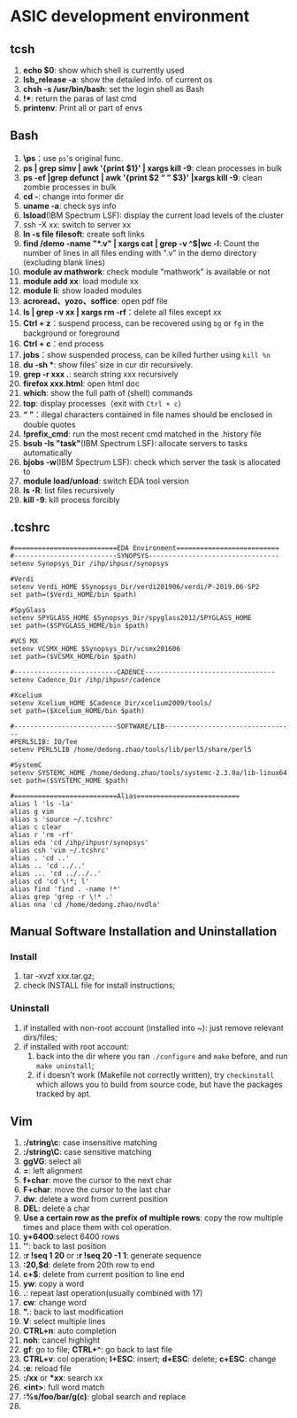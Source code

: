 # ASIC development environment

## tcsh
1. **echo $0**: show which shell is currently used
2. **lsb_release -a**: show the detailed info. of current os
3. **chsh -s /usr/bin/bash**: set the login shell as Bash
4. **!\***: return the paras of last cmd
5. **printenv**: Print all or part of envs

## Bash
1. **\ps**：use `ps`'s original func.
2. **ps | grep simv | awk '{print $1}' | xargs kill -9**: clean processes in bulk
3. **ps -ef |grep defunct | awk '{print $2 “ ” $3}' |xargs kill -9**: clean zombie processes in bulk
4. **cd -**: change into former dir
5. **uname -a**: check sys info
6. **lsload**(IBM Spectrum LSF): display the current load levels of the cluster
7. ssh -X xx: switch to server xx
8. **ln -s file filesoft**: create soft links
9. **find /demo -name "*.v" | xargs cat | grep -v ^$|wc -l**: Count the number of lines in all files ending with ".v" in the demo directory (excluding blank lines)
10. **module av mathwork**: check module "mathwork" is available or not
11. **module add xx**: load module xx
12. **module li**: show loaded modules
13. **acroread、yozo、soffice**: open pdf file
14. **ls | grep -v xx | xargs rm -rf**：delete all files except xx
15. **Ctrl + z**：suspend process, can be recovered using `bg` or `fg` in the background or foreground
16. **Ctrl + c**：end process
17. **jobs**：show suspended process, can be killed further using `kill %n`
18. **du -sh \***: show files' size in cur dir recursively.
19. **grep -r xxx .**: search string xxx recursively
20. **firefox xxx.html**: open html doc
21. **which**: show the full path of (shell) commands
22. **top**: display processes（exit with `Ctrl + c`）
23. **“ ”**：illegal characters contained in file names should be enclosed in double quotes
24. **!prefix_cmd**: run the most recent cmd matched in the .history file
25. **bsub -Is "task"**(IBM Spectrum LSF): allocate servers to tasks automatically
26. **bjobs -w**(IBM Spectrum LSF): check which server the task is allocated to
27. **module load/unload**: switch EDA tool version
28. **ls -R**: list files recursively
29. **kill -9**: kill process forcibly

## .tcshrc
```
#==========================EDA Environment==========================
#--------------------------SYNOPSYS---------------------------------
setenv Synopsys_Dir /ihp/ihpusr/synopsys

#Verdi
setenv Verdi_HOME $Synopsys_Dir/verdi201906/verdi/P-2019.06-SP2
set path=($Verdi_HOME/bin $path) 

#SpyGlass
setenv SPYGLASS_HOME $Synopsys_Dir/spyglass2012/SPYGLASS_HOME
set path=($SPYGLASS_HOME/bin $path) 

#VCS MX
setenv VCSMX_HOME $Synopsys_Dir/vcsmx201606
set path=($VCSMX_HOME/bin $path)

#--------------------------CADENCE---------------------------------
setenv Cadence_Dir /ihp/ihpusr/cadence

#Xcelium
setenv Xcelium_HOME $Cadence_Dir/xcelium2009/tools/
set path=($Xcelium_HOME/bin $path)

#--------------------------SOFTWARE/LIB--------------------------------- 
#PERL5LIB: IO/Tee
setenv PERL5LIB /home/dedong.zhao/tools/lib/perl5/share/perl5
 
#SystemC
setenv SYSTEMC_HOME /home/dedong.zhao/tools/systemc-2.3.0a/lib-linux64
set path=($SYSTEMC_HOME $path)
 
#==========================Alias==========================
alias l 'ls -la'
alias g vim
alias s 'source ~/.tcshrc'
alias c clear
alias r 'rm -rf'
alias eda 'cd /ihp/ihpusr/synopsys'
alias csh 'vim ~/.tcshrc'
alias . 'cd ..'
alias .. 'cd ../..'
alias ... 'cd ../../..'
alias cd 'cd \!*; l'
alias find 'find . -name !*'
alias grep 'grep -r \!* .'
alias nna 'cd /home/dedong.zhao/nvdla'
```
## Manual Software Installation and Uninstallation
### Install
1. tar -xvzf xxx.tar.gz;
2. check INSTALL file for install instructions;
### Uninstall
1. if installed with non-root account (installed into ~): just remove relevant dirs/files;
2. if installed with root account:
   1. back into the dir where you ran ```./configure``` and ```make``` before, and run ```make uninstall```;
   2. if i doesn't work (Makefile not correctly written), try ```checkinstall``` which allows you
       to build from source code, but have the packages tracked by apt.                                                 

## Vim
1. **:/string\c**: case insensitive matching
2. **:/string\C**: case sensitive matching
3. **ggVG**: select all
4. **=**: left alignment
5. **f+char**: move the cursor to the next char
6. **F+char**: move the cursor to the last char
7. **dw**: delete a word from current position
8. **DEL**: delete a char
9. **Use a certain row as the prefix of multiple rows**: copy the row multiple times and place them with col operation. 
10. **y+6400**:select 6400 rows
11. **''**: back to last position
12. **:r !seq 1 20** or **:r !seq 20 -1 1**: generate sequence
13. **:20,$d**: delete from 20th row to end
14. **c+$**: delete from current position to line end
15. **yw**: copy a word
16. **.**: repeat last operation(usually combined with 17)
17. **cw**: change word
18. **".**: back to last modification
19. **V**: select multiple lines
20. **CTRL+n**: auto completion
21. **noh**: cancel highlight
22. **gf**: go to file; **CTRL+^**: go back to last file
23. **CTRL+v**: col operation; **I+ESC**: insert; **d+ESC**: delete; **c+ESC**: change
24. **:e**: reload file
25. **:/xx** or **\*xx**: search xx
26. **\<int\>**: full word match
27. **:%s/foo/bar/g(c)**: global search and replace
28.  
    
